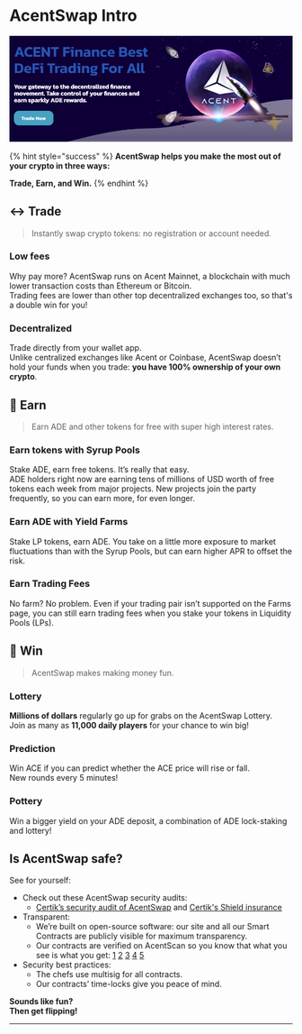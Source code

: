 # AcentSwap Intro

![](.gitbook/assets/intro-header.png)

{% hint style="success" %}
**AcentSwap helps you make the most out of your crypto in three ways:**

**Trade, Earn, and Win.**
{% endhint %}

## ↔️ Trade

> Instantly swap crypto tokens: no registration or account needed.

### Low fees

Why pay more? AcentSwap runs on Acent Mainnet, a blockchain with much lower transaction costs than Ethereum or Bitcoin.\
Trading fees are lower than other top decentralized exchanges too, so that's a double win for you!

### Decentralized

Trade directly from your wallet app.\
Unlike centralized exchanges like Acent or Coinbase, AcentSwap doesn’t hold your funds when you trade: **you have 100% ownership of your own crypto**.

## 💸 Earn

> Earn ADE and other tokens for free with super high interest rates.

### Earn tokens with Syrup Pools

Stake ADE, earn free tokens. It’s really that easy.\
ADE holders right now are earning tens of millions of USD worth of free tokens each week from major projects. New projects join the party frequently, so you can earn more, for even longer.

### Earn ADE with Yield Farms

Stake LP tokens, earn ADE. You take on a little more exposure to market fluctuations than with the Syrup Pools, but can earn higher APR to offset the risk.

### Earn Trading Fees

No farm? No problem. Even if your trading pair isn’t supported on the Farms page, you can still earn trading fees when you stake your tokens in Liquidity Pools (LPs).

## 🎲 Win

> AcentSwap makes making money fun.

### Lottery

**Millions of dollars** regularly go up for grabs on the AcentSwap Lottery.\
Join as many as **11,000 daily players** for your chance to win big!

### Prediction

Win ACE if you can predict whether the ACE price will rise or fall.\
New rounds every 5 minutes!

### Pottery

Win a bigger yield on your ADE deposit, a combination of ADE lock-staking and lottery!

## Is AcentSwap safe?

See for yourself:

* Check out these AcentSwap security audits:
  * [Certik’s security audit of AcentSwap](https://www.certik.com/projects/acent) and [Certik's Shield insurance](https://shield.certik.foundation)
* Transparent:
  * We’re built on open-source software: our site and all our Smart Contracts are publicly visible for maximum transparency.
  * Our contracts are verified on AcentScan so you know that what you see is what you get: [1](https://bscscan.com/address/0x10ED43C718714eb63d5aA57B78B54704E256024E) [2](https://bscscan.com/address/0x73feaa1ee314f8c655e354234017be2193c9e24e#code) [3](https://bscscan.com/address/0xbcfccbde45ce874adcb698cc183debcf17952812) [4](https://bscscan.com/address/0x1b96b92314c44b159149f7e0303511fb2fc4774f#code) [5](https://bscscan.com/address/0x92E8CeB7eAeD69fB6E4d9dA43F605D2610214E68)
* Security best practices:
  * The chefs use multisig for all contracts.
  * Our contracts’ time-locks give you peace of mind.

**Sounds like fun?**\
**Then get flipping!**

***
